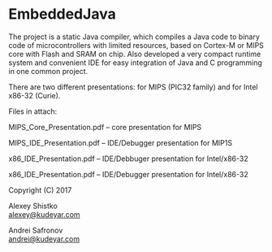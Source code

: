 # EmbeddedJava

The project is a static Java compiler, which compiles a Java code to binary code of microcontrollers with limited resources, based on Cortex-M or MIPS core with Flash and SRAM on chip. 
Also developed a very compact runtime system and convenient IDE for easy integration of Java and C programming in one common project.

There are two different presentations: for MIPS (PIC32 family) and for Intel x86-32 (Curie).

Files in attach:

MIPS_Core_Presentation.pdf – core presentation for MIPS

MIPS_IDE_Presentation.pdf – IDE/Debugger presentation for MIP1S

x86_IDE_Presentation.pdf – IDE/Debbuger presentation for Intel/x86-32   

x86_IDE_Presentation.pdf – IDE/Debugger presentation for Intel/x86-32  

Copyright (C) 2017

Alexey Shistko     
alexey@kudeyar.com

Andrei Safronov    
andrei@kudeyar.com
